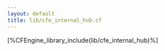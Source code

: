 ```yaml
---
layout: default
title: lib/cfe_internal_hub.cf
---
```


[%CFEngine_library_include(lib/cfe_internal_hub)%]
